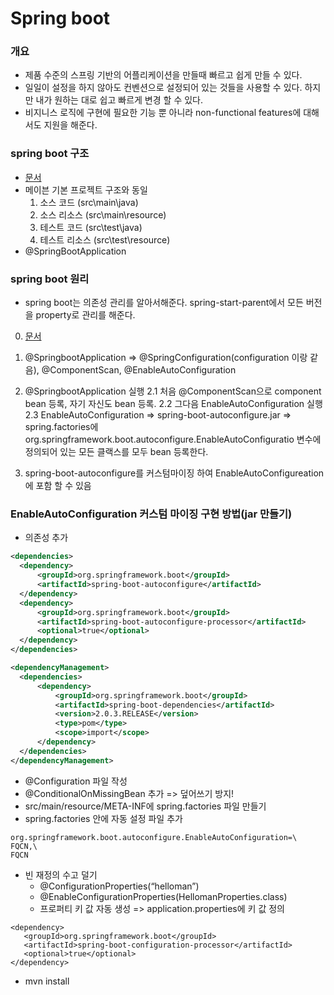 # Spring boot

### 개요
 - 제품 수준의 스프링 기반의 어플리케이션을 만들때 빠르고 쉽게 만들 수 있다.
 - 일일이 설정을 하지 않아도 컨벤션으로 설정되어 있는 것들을 사용할 수 있다. 하지만 내가 원하는 대로 쉽고 빠르게 변경 할 수 있다.
 - 비지니스 로직에 구현에 필요한 기능 뿐 아니라 non-functional features에 대해서도 지원을 해준다.
 

### spring boot 구조
 - [문서](https://docs.spring.io/spring-boot/docs/current/reference/htmlsingle/#using-boot-structuring-your-code)
 - 메이븐 기본 프로젝트 구조와 동일
 	1. 소스 코드 (src\main\java)
 	2. 소스 리소스 (src\main\resource)
 	3. 테스트 코드 (src\test\java)
	4. 테스트 리소스 (src\test\resource)
 - @SpringBootApplication
 
 

### spring boot  원리
- spring boot는 의존성 관리를 알아서해준다. spring-start-parent에서 모든 버전을 property로 관리를 해준다.

0. [문서](https://docs.spring.io/spring-boot/docs/current/reference/htmlsingle/#boot-features-developing-auto-configuration)
1. @SpringbootApplication => @SpringConfiguration(configuration 이랑 같음), @ComponentScan, @EnableAutoConfiguration
2. @SpringbootApplication 실행
	2.1 처음 @ComponentScan으로 component bean 등록, 자기 자신도 bean 등록.
	2.2 그다음 EnableAutoConfiguration 실행
	2.3 EnableAutoConfiguration => spring-boot-autoconfigure.jar => spring.factories에 org.springframework.boot.autoconfigure.EnableAutoConfiguratio 변수에 정의되어 있는  모든 클랙스를 모두 bean 등록한다.
	
3. spring-boot-autoconfigure를 커스텀마이징 하여 EnableAutoConfigureation에 포함 할 수 있음
	
### EnableAutoConfiguration 커스텀 마이징 구현 방법(jar 만들기)
- 의존성 추가
	
```XML
<dependencies>
  <dependency>
      <groupId>org.springframework.boot</groupId>
      <artifactId>spring-boot-autoconfigure</artifactId>
  </dependency>
  <dependency>
      <groupId>org.springframework.boot</groupId>
      <artifactId>spring-boot-autoconfigure-processor</artifactId>
      <optional>true</optional>
  </dependency>
</dependencies>

<dependencyManagement>
  <dependencies>
      <dependency>
          <groupId>org.springframework.boot</groupId>
          <artifactId>spring-boot-dependencies</artifactId>
          <version>2.0.3.RELEASE</version>
          <type>pom</type>
          <scope>import</scope>
      </dependency>
  </dependencies>
</dependencyManagement>
```

- @Configuration 파일 작성
- @ConditionalOnMissingBean 추가 => 덮어쓰기 방지!
- src/main/resource/META-INF에 spring.factories 파일 만들기
- spring.factories 안에 자동 설정 파일 추가


```
org.springframework.boot.autoconfigure.EnableAutoConfiguration=\
FQCN,\
FQCN
```

- 빈 재정의 수고 덜기
	- @ConfigurationProperties(“helloman”)
	- @EnableConfigurationProperties(HellomanProperties.class)
	- 프로퍼티 키 값 자동 생성 => application.properties에 키 값 정의

```
<dependency>
   <groupId>org.springframework.boot</groupId>
   <artifactId>spring-boot-configuration-processor</artifactId>
   <optional>true</optional>
</dependency>

```

- mvn install
